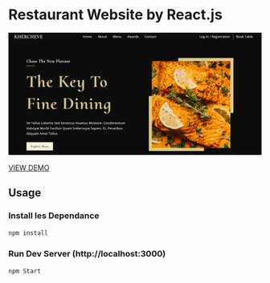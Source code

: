 # Restaurant Website by React.js

![Restaurant website](/src/assets/screen.PNG 'restau')

[VIEW DEMO](https://react-responsive-resta.vercel.app/)

## Usage

### Install les Dependance
```bash
npm install
```

### Run Dev Server (http://localhost:3000) 
```bash
npm Start
```
